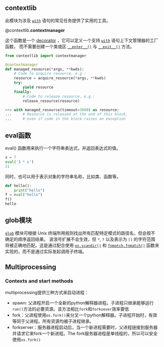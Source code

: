 ## contextlib

此模块为涉及 [`with`](https://docs.python.org/zh-cn/3/reference/compound_stmts.html#with) 语句的常见任务提供了实用的工具。

@contextlib.**contextmanager**

这个函数是一个 [decorator](https://docs.python.org/zh-cn/3/glossary.html#term-decorator) ，它可以定义一个支持 [`with`](https://docs.python.org/zh-cn/3/reference/compound_stmts.html#with) 语句上下文管理器的工厂函数， 而不需要创建一个类或区 [`__enter__()`](https://docs.python.org/zh-cn/3/reference/datamodel.html#object.__enter__) 与 [`__exit__()`](https://docs.python.org/zh-cn/3/reference/datamodel.html#object.__exit__) 方法。

```python
from contextlib import contextmanager

@contextmanager
def managed_resource(*args, **kwds):
    # Code to acquire resource, e.g.:
    resource = acquire_resource(*args, **kwds)
    try:
        yield resource
    finally:
        # Code to release resource, e.g.:
        release_resource(resource)

>>> with managed_resource(timeout=3600) as resource:
...     # Resource is released at the end of this block,
...     # even if code in the block raises an exception
```



## eval函数

eval() 函数用来执行一个字符串表达式，并返回表达式的值。

```python
x = 7
eval('3 * x')
21
```

同时，也可以用于表示对象的字符串名称，比如类、函数等。

```python
def hello():
    print("hello")
f = eval("hello")
f()
hello
```



## glob模块

[`glob`](https://docs.python.org/zh-cn/3/library/glob.html#module-glob) 模块可根据 Unix 终端所用规则找出所有匹配特定模式的路径名，但会按不确定的顺序返回结果。 波浪号扩展不会生效，但 `*`, `?` 以及表示为 `[]` 的字符范围将被正确地匹配。这是通过配合使用 [`os.scandir()`](https://docs.python.org/zh-cn/3/library/os.html#os.scandir) 和 [`fnmatch.fnmatch()`](https://docs.python.org/zh-cn/3/library/fnmatch.html#fnmatch.fnmatch) 函数来实现的，而不是通过实际发起调用子终端。

## Multiprocessing

### Contexts and start methods

multiprocessing提供三种方式来启动进程：

- spawn: 父进程开启一个全新的python解释器进程。子进程只继承能够运行`run()`方法的必要资源。该方法相比`fork`和`forksever`效率要低
- fork：父进程使用`os.fork()`来分叉一个python解释器。子进程开始时，有效等同于父进程。所有资源均被子进程继承。
- forkserver：服务器进程启动后，当一个新进程需要时，父进程链接到服务器并请求它来fork一个新进程。The fork服务器进程是单线程的，所以可以安全使用`os.fork()`

 